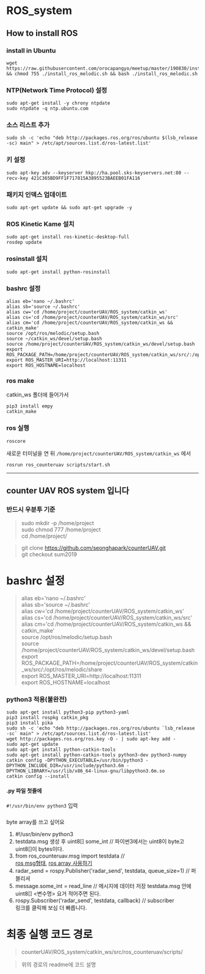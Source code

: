 ROS_system
=======
## How to install ROS

###  install in Ubuntu
```
wget https://raw.githubusercontent.com/orocapangyo/meetup/master/190830/install_ros_melodic.sh && chmod 755 ./install_ros_melodic.sh && bash ./install_ros_melodic.sh
```

### NTP(Network Time Protocol) 설정
```
sudo apt-get install -y chrony ntpdate
sudo ntpdate -q ntp.ubuntu.com
```

### 소스 리스트 추가 
```
sudo sh -c 'echo "deb http://packages.ros.org/ros/ubuntu $(lsb_release -sc) main" > /etc/apt/sources.list.d/ros-latest.list'
```

### 키 설정
```
sudo apt-key adv --keyserver hkp://ha.pool.sks-keyservers.net:80 --recv-key 421C365BD9FF1F717815A3895523BAEEB01FA116
```

### 패키지 인덱스 업데이트
```
sudo apt-get update && sudo apt-get upgrade -y
```

### ROS Kinetic Kame 설치
```
sudo apt-get install ros-kinetic-desktop-full
rosdep update
```

### rosinstall 설치
```
sudo apt-get install python-rosinstall
```

### bashrc 설정
```
alias eb='nano ~/.bashrc'
alias sb='source ~/.bashrc'
alias cw='cd /home/project/counterUAV/ROS_system/catkin_ws'
alias cs='cd /home/project/counterUAV/ROS_system/catkin_ws/src'
alias cm='cd /home/project/counterUAV/ROS_system/catkin_ws && catkin_make'
source /opt/ros/melodic/setup.bash
source ~/catkin_ws/devel/setup.bash
source /home/project/counterUAV/ROS_system/catkin_ws/devel/setup.bash
export ROS_PACKAGE_PATH=/home/project/counterUAV/ROS_system/catkin_ws/src/:/opt/ros/melodic/share
export ROS_MASTER_URI=http://localhost:11311
export ROS_HOSTNAME=localhost
```

### ros make

catkin_ws 폴더에 들어가서

```
pip3 install empy
catkin_make
```

### ros 실행

```
roscore
```

새로운 터미널을 연 뒤
`/home/project/counterUAV/ROS_system/catkin_ws` 에서
```
rosrun ros_counteruav scripts/start.sh
```




---------

## counter UAV ROS system 입니다

### 반드시 우분투 기준 
> sudo mkdir -p /home/project <br>
> sudo chmod 777 /home/project <br>
> cd /home/project/ <br>

> git clone https://github.com/seonghapark/counterUAV.git<br>
> git checkout sum2019<br>

# bashrc 설정
>alias eb='nano ~/.bashrc' <br>
alias sb='source ~/.bashrc'<br>
alias cw='cd /home/project/counterUAV/ROS_system/catkin_ws'<br>
alias cs='cd /home/project/counterUAV/ROS_system/catkin_ws/src'<br>
alias cm='cd /home/project/counterUAV/ROS_system/catkin_ws && catkin_make'<br>
source /opt/ros/melodic/setup.bash<br>
source /home/project/counterUAV/ROS_system/catkin_ws/devel/setup.bash<br>
export ROS_PACKAGE_PATH=/home/project/counterUAV/ROS_system/catkin_ws/src/:/opt/ros/melodic/share<br>
export ROS_MASTER_URI=http://localhost:11311<br>
export ROS_HOSTNAME=localhost<br>

### python3 적용(불완전)
```
sudo apt-get install python3-pip python3-yaml
pip3 install rospkg catkin_pkg
pip3 install pika
sudo sh -c 'echo "deb http://packages.ros.org/ros/ubuntu `lsb_release -sc` main" > /etc/apt/sources.list.d/ros-latest.list'
wget http://packages.ros.org/ros.key -O - | sudo apt-key add -
sudo apt-get update
sudo apt-get install python-catkin-tools
sudo apt-get install python-catkin-tools python3-dev python3-numpy
catkin config -DPYTHON_EXECUTABLE=/usr/bin/python3 -DPYTHON_INCLUDE_DIR=/usr/include/python3.6m -DPYTHON_LIBRARY=/usr/lib/x86_64-linux-gnu/libpython3.6m.so
catkin config --install
```

#### .py 파일 첫줄에 
`#!/usr/bin/env python3`
입력

### 
byte array를 쓰고 싶어요<br>
1. #!/usr/bin/env python3<br>
2. testdata.msg 생성 후 uint8[] some_int // 파이썬3에서는 uint8이 byte고 uint8[]이 bytes이다.
3. from ros_counteruav.msg import testdata  // <br> [ros msg형태](http://wiki.ros.org/msg), [ros array 사용하기](https://answers.ros.org/question/9471/how-to-recieve-an-array-over-publisher-and-subscriber-python/)<br>
4. radar_send = rospy.Publisher('radar_send', testdata, queue_size=1) // 퍼블리셔<br>
5. message.some_int = read_line // 메시지에 데이터 저장 testdata.msg 안에 uint8[] <변수명> 요거 적어주면 된다.<br>
6. rospy.Subscriber('radar_send', testdata, callback) // subscriber <br>
링크를 클릭해 보심 더 빠릅니다.


# 최종 실행 코드 경로
>counterUAV/ROS_system/catkin_ws/src/ros_counteruav/scripts/

>위의 경로의 readme에 코드 설명
